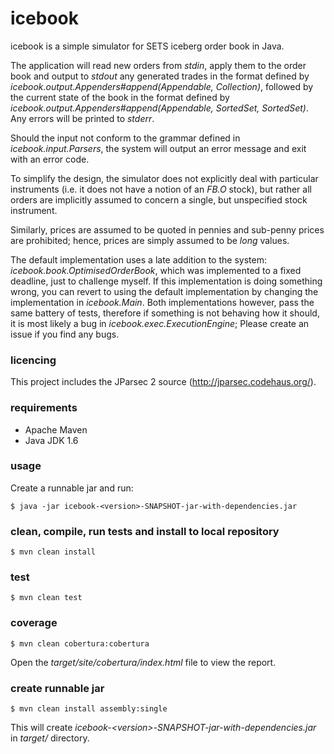 # icebook

icebook is a simple simulator for SETS iceberg order book in Java.

The application will read new orders from *stdin*, apply them to the order book and output to *stdout* any generated
trades in the format defined by *icebook.output.Appenders#append(Appendable, Collection)*,
followed by the current state of the book in the format defined by
*icebook.output.Appenders#append(Appendable, SortedSet, SortedSet)*. Any errors will be printed to *stderr*.

Should the input not conform to the grammar defined in *icebook.input.Parsers*, the system will output an error
message and exit with an error code.

To simplify the design, the simulator does not explicitly deal with particular instruments (i.e. it does not have
a notion of an *FB.O* stock), but rather all orders are implicitly assumed to concern a single, but
unspecified stock instrument.

Similarly, prices are assumed to be quoted in pennies and sub-penny prices are prohibited; hence,
prices are simply assumed to be *long* values.

The default implementation uses a late addition to the system: *icebook.book.OptimisedOrderBook*,
which was implemented to a fixed deadline, just to challenge myself. If this implementation is doing something wrong,
you can revert to using the default implementation by changing the implementation in *icebook.Main*. Both
implementations however, pass the same battery of tests, therefore if something is not behaving how it should,
it is most likely a bug in *icebook.exec.ExecutionEngine*; Please create an issue if you find any bugs.

### licencing ###
This project includes the JParsec 2 source (http://jparsec.codehaus.org/).

### requirements ###
* Apache Maven
* Java JDK 1.6

### usage ###
Create a runnable jar and run:
```
$ java -jar icebook-<version>-SNAPSHOT-jar-with-dependencies.jar
```

### clean, compile, run tests and install to local repository ###
```
$ mvn clean install
```

### test ###
```
$ mvn clean test
```

### coverage ###
```
$ mvn clean cobertura:cobertura
```

Open the *target/site/cobertura/index.html* file to view the report.

### create runnable jar ###
```
$ mvn clean install assembly:single
```

This will create *icebook-&lt;version&gt;-SNAPSHOT-jar-with-dependencies.jar* in *target/* directory.

